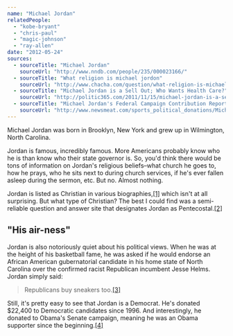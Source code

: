 ```yaml
---
name: "Michael Jordan"
relatedPeople:
  - "kobe-bryant"
  - "chris-paul"
  - "magic-johnson"
  - "ray-allen"
date: "2012-05-24"
sources:
  - sourceTitle: "Michael Jordan"
    sourceUrl: "http://www.nndb.com/people/235/000023166/"
  - sourceTitle: "What religion is michael jordon"
    sourceUrl: "http://www.chacha.com/question/what-religion-is-michael-jordan"
  - sourceTitle: "Michael Jordan is a Sell Out; Who Wants Health Care?"
    sourceUrl: "http://politic365.com/2011/11/15/michael-jordan-is-a-sell-out-who-wants-healthcare/"
  - sourceTitle: "Michael Jordan's Federal Campaign Contribution Report"
    sourceUrl: "http://www.newsmeat.com/sports_political_donations/Michael_Jordan.php"
---
```


Michael Jordan was born in Brooklyn, New York and grew up in Wilmington, North Carolina.

Jordan is famous, incredibly famous. More Americans probably know who he is than know who their state governor is. So, you'd think there would be tons of information on Jordan's religious beliefs–what church he goes to, how he prays, who he sits next to during church services, if he's ever fallen asleep during the sermon, etc. But no. Almost nothing.

Jordan is listed as Christian in various biographies,<a class="source-citation" href="http://www.nndb.com/people/235/000023166/" title="Michael Jordan">[1]</a> which isn't at all surprising. But what type of Christian? The best I could find was a semi-reliable question and answer site that designates Jordan as Pentecostal.<a class="source-citation" href="http://www.chacha.com/question/what-religion-is-michael-jordan" title="What religion is michael jordon">[2]</a>

## "His air-ness"

Jordan is also notoriously quiet about his political views. When he was at the height of his basketball fame, he was asked if he would endorse an African American gubernatorial candidate in his home state of North Carolina over the confirmed racist Republican incumbent Jesse Helms. Jordan simply said:

>Republicans buy sneakers too.<a class="source-citation" href="http://politic365.com/2011/11/15/michael-jordan-is-a-sell-out-who-wants-healthcare/" title="Michael Jordan is a Sell Out; Who Wants Health Care?">[3]</a>

Still, it's pretty easy to see that Jordan is a Democrat. He's donated $22,400 to Democratic candidates since 1996. And interestingly, he donated to Obama's Senate campaign, meaning he was an Obama supporter since the beginning.<a class="source-citation" href="http://www.newsmeat.com/sports_political_donations/Michael_Jordan.php" title="Michael Jordan&apos;s Federal Campaign Contribution Report">[4]</a>